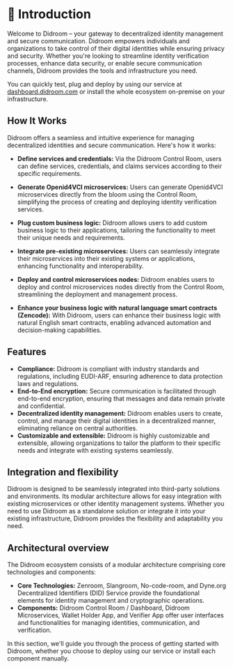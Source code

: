 # 📖 Introduction

Welcome to Didroom – your gateway to decentralized identity management and secure communication. Didroom empowers individuals and organizations to take control of their digital identities while ensuring privacy and security.
Whether you're looking to streamline identity verification processes, enhance data security, or enable secure communication channels, Didroom provides the tools and infrastructure you need.

You can quickly test, plug and deploy by using our service at [dashboard.didroom.com](https://dashboard.didroom.com) or install the whole ecosystem on-premise on your infrastructure.


## How It Works

Didroom offers a seamless and intuitive experience for managing decentralized identities and secure communication. Here's how it works:

* **Define services and credentials:** Via the Didroom Control Room, users can define services, credentials, and claims services according to their specific requirements.

* **Generate Openid4VCI microservices:** Users can generate Openid4VCI microservices directly from the bloom using the Control Room, simplifying the process of creating and deploying identity verification services.

* **Plug custom business logic:** Didroom allows users to add custom business logic to their applications, tailoring the functionality to meet their unique needs and requirements.

* **Integrate pre-existing microservices:** Users can seamlessly integrate their microservices into their existing systems or applications, enhancing functionality and interoperability.

* **Deploy and control microservices nodes:** Didroom enables users to deploy and control microservices nodes directly from the Control Room, streamlining the deployment and management process.

* **Enhance your business logic with natural language smart contracts (Zencode):** With Didroom, users can enhance their business logic with natural English smart contracts, enabling advanced automation and decision-making capabilities.


## Features

- **Compliance:** Didroom is compliant with industry standards and regulations, including EUDI-ARF, ensuring adherence to data protection laws and regulations.
- **End-to-End encryption:** Secure communication is facilitated through end-to-end encryption, ensuring that messages and data remain private and confidential.
- **Decentralized identity management:** Didroom enables users to create, control, and manage their digital identities in a decentralized manner, eliminating reliance on central authorities.
- **Customizable and extensible:** Didroom is highly customizable and extensible, allowing organizations to tailor the platform to their specific needs and integrate with existing systems seamlessly.

## Integration and flexibility

Didroom is designed to be seamlessly integrated into third-party solutions and environments. Its modular architecture allows for easy integration with existing microservices or other identity management systems. Whether you need to use Didroom as a standalone solution or integrate it into your existing infrastructure, Didroom provides the flexibility and adaptability you need.

## Architectural overview

The Didroom ecosystem consists of a modular architecture comprising core technologies and components:
- **Core Technologies:** Zenroom, Slangroom, No-code-room, and Dyne.org Decentralized Identifiers (DID) Service provide the foundational elements for identity management and cryptographic operations.
- **Components:** Didroom Control Room / Dashboard, Didroom Microservices, Wallet Holder App, and Verifier App offer user interfaces and functionalities for managing identities, communication, and verification.

In this section, we'll guide you through the process of getting started with Didroom, whether you choose to deploy using our service or install each component manually.
